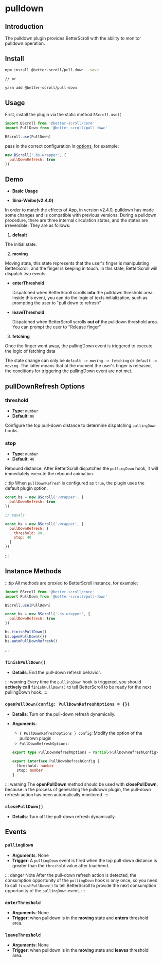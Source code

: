 # pulldown

## Introduction

The pulldown plugin provides BetterScroll with the ability to monitor pulldown operation.

## Install

```bash
npm install @better-scroll/pull-down --save

// or

yarn add @better-scroll/pull-down
```

## Usage

First, install the plugin via the static method `BScroll.use()`

```js
import BScroll from '@better-scroll/core'
import PullDown from '@better-scroll/pull-down'

BScroll.use(PullDown)
```

pass in the correct configuration in [options](./pulldown.html#pulldownrefresh-options), for example:

```js
new BScroll('.bs-wrapper', {
  pullDownRefresh: true
})
```

## Demo

- **Basic Usage**

<demo qrcode-url="pulldown/default" :render-code="true">
  <template slot="code-template">
    <<< @/examples/vue/components/pulldown/default.vue?template
  </template>
  <template slot="code-script">
    <<< @/examples/vue/components/pulldown/default.vue?script
  </template>
  <template slot="code-style">
    <<< @/examples/vue/components/pulldown/default.vue?style
  </template>
  <pulldown-default slot="demo"></pulldown-default>
</demo>

- **Sina-Weibo(v2.4.0)**

<demo qrcode-url="pulldown/sina">
  <template slot="code-template">
    <<< @/examples/vue/components/pulldown/sina-weibo.vue?template
  </template>
  <template slot="code-script">
    <<< @/examples/vue/components/pulldown/sina-weibo.vue?script
  </template>
  <template slot="code-style">
    <<< @/examples/vue/components/pulldown/sina-weibo.vue?style
  </template>
  <pulldown-sina-weibo slot="demo"></pulldown-sina-weibo>
</demo>

In order to match the effects of App, in version v2.4.0, pulldown has made some changes and is compatible with previous versions. During a pulldown procedure, there are three internal circulation states, and the states are irreversible. They are as follows:

1. **default**

  The initial state.

2. **moving**

  Moving state, this state represents that the user's finger is manipulating BetterScroll, and the finger is keeping in touch. In this state, BetterScroll will dispatch two events.

  - **enterThreshold**

    Dispatched when BetterScroll scrolls **into** the pulldown threshold area. Inside this event, you can do the logic of texts initialization, such as prompting the user to "pull down to refresh"
  
  - **leaveThreshold**

    Dispatched when BetterScroll scrolls **out of** the pulldown threshold area. You can prompt the user to "Release finger"

3. **fetching**

  Once the finger went away, the pullingDown event is triggered to execute the logic of fetching data

The state change can only be `default -> moving -> fetching` or `default -> moving`. The latter means that at the moment the user's finger is released, the conditions for triggering the pullingDown event are not met.

## pullDownRefresh Options

### threshold

  - **Type**: `number`
  - **Default**: `90`

  Configure the top pull-down distance to determine dispatching `pullingDown` hooks.

### stop

  - **Type**: `number`
  - **Default**: `40`

  Rebound distance. After BetterScroll dispatches the `pullingDown` hook, it will immediately execute the rebound animation.

:::tip
When `pullDownRefresh` is configured as `true`, the plugin uses the default plugin option.

```js
const bs = new BScroll('.wrapper', {
  pullDownRefresh: true
})

// equals

const bs = new BScroll('.wrapper', {
  pullDownRefresh: {
    threshold: 90,
    stop: 40
  }
})
```
:::

## Instance Methods

:::tip
All methods are proxied to BetterScroll instance, for example:

```js
import BScroll from '@better-scroll/core'
import PullDown from '@better-scroll/pull-down'

BScroll.use(PullDown)

const bs = new BScroll('.bs-wrapper', {
  pullDownRefresh: true
})

bs.finishPullDown()
bs.openPullDown({})
bs.autoPullDownRefresh()
```
:::

### `finishPullDown()`

  - **Details**: End the pull-down refresh behavior.

  ::: warning
  Every time the `pullingDown` hook is triggered, you should **actively call** `finishPullDown()` to tell BetterScroll to be ready for the next pullingDown hook.
  :::

### `openPullDown(config: PullDownRefreshOptions = {})`

  - **Details**: Turn on the pull-down refresh dynamically.
  - **Arguments**:
    - `{ PullDownRefreshOptions } config`: Modify the option of the pulldown plugin
    - `PullDownRefreshOptions`:

    ```typescript
    export type PullDownRefreshOptions = Partial<PullDownRefreshConfig> | true

    export interface PullDownRefreshConfig {
      threshold: number
      stop: number
    }
    ```

  ::: warning
  The **openPullDown** method should be used with **closePullDown**, because in the process of generating the pulldown plugin, the pull-down refresh action has been automatically monitored.
  :::

### `closePullDown()`

  - **Details**: Turn off the pull-down refresh dynamically.

## Events

### `pullingDown`

  - **Arguments**: None
  - **Trigger**: A `pullingDown` event is fired when the top pull-down distance is greater than the `threshold` value after touchend.

::: danger Note
After the pull-down refresh action is detected, the consumption opportunity of the `pullingDown` hook is only once, so you need to call `finishPullDown()` to tell BetterScroll to provide the next consumption opportunity of the `pullingDown` event.
:::

### `enterThreshold` <Badge text='2.4.0' />

  - **Arguments**: None
  - **Trigger**: when pulldown is in the **moving** state and **enters** threshold area.

### `leaveThreshold` <Badge text='2.4.0' />

  - **Arguments**: None
  - **Trigger**: when pulldown is in the **moving** state and **leaves** threshold area.
